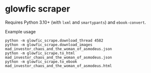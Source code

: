 # glowfic scraper

Requires Python 3.10+ (with `lxml` and `smartypants`) and `ebook-convert`.

Example usage
```
python -m glowfic_scrape.download_thread 4582
python -m glowfic_scrape.download_images mad_investor_chaos_and_the_woman_of_asmodeus.json
python -m glowfic_scrape.to_html mad_investor_chaos_and_the_woman_of_asmodeus.json
python -m glowfic_scrape.to_ebook mad_investor_chaos_and_the_woman_of_asmodeus.html
```
